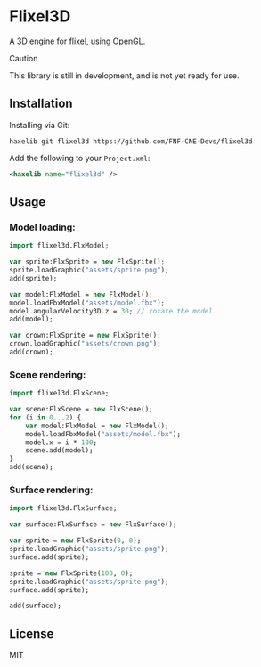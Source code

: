 # Flixel3D

A 3D engine for flixel, using OpenGL.

> [!CAUTION]
> This library is still in development, and is not yet ready for use.

## Installation

Installing via Git:

```
haxelib git flixel3d https://github.com/FNF-CNE-Devs/flixel3d
```

Add the following to your `Project.xml`:

```xml
<haxelib name="flixel3d" />
```

## Usage

### Model loading:
```haxe
import flixel3d.FlxModel;

var sprite:FlxSprite = new FlxSprite();
sprite.loadGraphic("assets/sprite.png");
add(sprite);

var model:FlxModel = new FlxModel();
model.loadFbxModel("assets/model.fbx");
model.angularVelocity3D.z = 30; // rotate the model
add(model);

var crown:FlxSprite = new FlxSprite();
crown.loadGraphic("assets/crown.png");
add(crown);
```

### Scene rendering:

```haxe
import flixel3d.FlxScene;

var scene:FlxScene = new FlxScene();
for (i in 0...2) {
	var model:FlxModel = new FlxModel();
	model.loadFbxModel("assets/model.fbx");
	model.x = i * 100;
	scene.add(model);
}
add(scene);
```

### Surface rendering:

```haxe
import flixel3d.FlxSurface;

var surface:FlxSurface = new FlxSurface();

var sprite = new FlxSprite(0, 0);
sprite.loadGraphic("assets/sprite.png");
surface.add(sprite);

sprite = new FlxSprite(100, 0);
sprite.loadGraphic("assets/sprite.png");
surface.add(sprite);

add(surface);
```

## License

MIT
